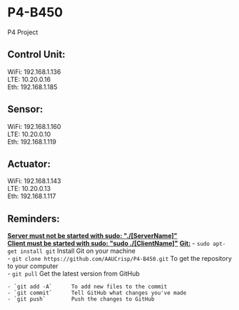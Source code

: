 # P4-B450
P4 Project


## Control Unit:
WiFi: 192.168.1.136  
LTE: 10.20.0.16  
Eth: 192.168.1.185  

## Sensor:
WiFi: 192.168.1.160  
LTE: 10.20.0.10  
Eth: 192.168.1.119  

## Actuator:
WiFi: 192.168.1.143  
LTE: 10.20.0.13  
Eth: 192.168.1.117  

## Reminders:
<ins>**Server must not be started with sudo: "./[ServerName]"**</ins>  
<ins>**Client must be started with sudo:     "sudo ./[ClientName]"**</ins>
<ins>**Git:**</ins>
    - `sudo apt-get install git`        Install Git on your machine    
    - `git clone https://github.com/AAUCrisp/P4-B450.git`       To get the repository to your computer  
    - `git pull`        Get the latest version from GitHub  
      
    - `git add -A`      To add new files to the commit  
    - `git commit`      Tell GitHub what changes you've made  
    - `git push`        Push the changes to GitHub  
